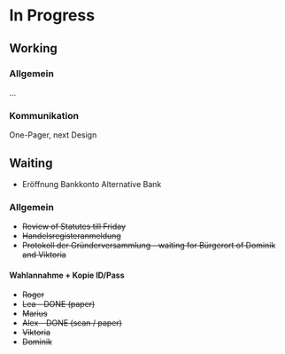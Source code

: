 # In Progress 

## Working


### Allgemein
...            
             
### Kommunikation
One-Pager, next Design


## Waiting
- Eröffnung Bankkonto Alternative Bank


### Allgemein
- <strike>Review of Statutes till Friday</strike>
- <strike>Handelsregisteranmeldung</strike>
- <strike>Protokoll der Gründerversammlung - waiting for Bürgerort of Dominik and Viktoria</strike>

#### Wahlannahme + Kopie ID/Pass
- <strike>Roger</strike>
- <strike>Lea - DONE (paper)</strike>
- <strike>Marius</strike>
- <strike>Alex - DONE (scan / paper)</strike>
- <strike>Viktoria</strike>
- <strike>Dominik</strike>



